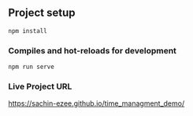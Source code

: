  ## Project setup
```
npm install
```

### Compiles and hot-reloads for development
```
npm run serve
```

### Live Project URL

https://sachin-ezee.github.io/time_managment_demo/
